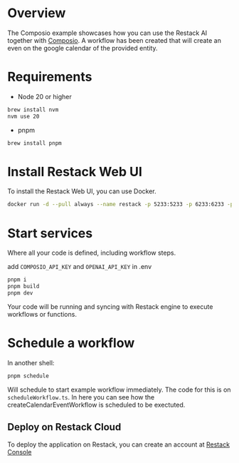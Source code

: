 # Overview

The Composio example showcases how you can use the Restack AI together with [Composio](https://composio.dev). A workflow has been created that will create an even on the google calendar of the provided entity.

# Requirements

- Node 20 or higher

```bash
brew install nvm
nvm use 20
```

- pnpm

```bash
brew install pnpm
```

# Install Restack Web UI

To install the Restack Web UI, you can use Docker.

```bash
docker run -d --pull always --name restack -p 5233:5233 -p 6233:6233 -p 7233:7233 -p 9233:9233 ghcr.io/restackio/restack:main
```

# Start services

Where all your code is defined, including workflow steps.

add `COMPOSIO_API_KEY` and `OPENAI_API_KEY` in .env

```bash
pnpm i
pnpm build
pnpm dev
```

Your code will be running and syncing with Restack engine to execute workflows or functions.

# Schedule a workflow

In another shell:

```bash
pnpm schedule
```

Will schedule to start example workflow immediately. The code for this is on `scheduleWorkflow.ts`. In here you can see how the createCalendarEventWorkflow is scheduled to be exectuted.

## Deploy on Restack Cloud

To deploy the application on Restack, you can create an account at [Restack Console](https://console.restack.io)
